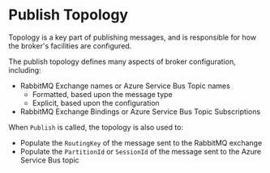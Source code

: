 # Publish Topology

Topology is a key part of publishing messages, and is responsible for how the broker's facilities are configured.

The publish topology defines many aspects of broker configuration, including:

- RabbitMQ Exchange names or Azure Service Bus Topic names
    + Formatted, based upon the message type
    + Explicit, based upon the configuration
- RabbitMQ Exchange Bindings or Azure Service Bus Topic Subscriptions

When `Publish` is called, the topology is also used to:

- Populate the `RoutingKey` of the message sent to the RabbitMQ exchange
- Populate the `PartitionId` or `SessionId` of the message sent to the Azure Service Bus topic